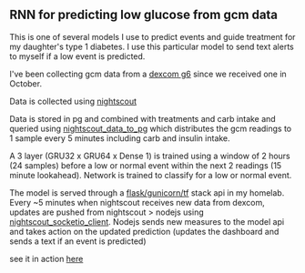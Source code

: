 ## RNN for predicting low glucose from gcm data

This is one of several models I use to predict events and guide treatment for my daughter's type 1 diabetes. I use this particular model to send text alerts to myself if a low event is predicted. 

I've been collecting gcm data from a [dexcom g6](https://www.dexcom.com/g6-cgm-system) since we received one in October.

Data is collected using [nightscout](https://github.com/nightscout/cgm-remote-monitor)

Data is stored in pg and combined with treatments and carb intake and queried using [nightscout_data_to_pg](https://github.com/patrickdmiller/nightscout_data_to_pg) which distributes the gcm readings to 1 sample every 5 minutes including carb and insulin intake.

A 3 layer (GRU32 x GRU64 x Dense 1) is trained using a window of 2 hours (24 samples) before a low or normal event within the next 2 readings (15 minute lookahead). Network is trained to classify for a low or normal event.

The model is served through a [flask/gunicorn/tf](https://github.com/patrickdmiller/docker_tensorflow_flask_gunicorn) stack api in my homelab. Every ~5 minutes when nightscout receives new data from dexcom, updates are pushed from nightscout > nodejs using [nightscout_socketio_client](https://github.com/patrickdmiller/nightscout_socketio_client). Nodejs sends new measures to the model api and takes action on the updated prediction (updates the dashboard and sends a text if an event is predicted)

see it in action [here](https://nsml.noice.us)

